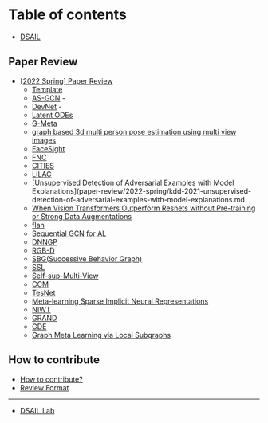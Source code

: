 # Table of contents

* [DSAIL](README.md)

## Paper Review

* [\[2022 Spring\] Paper Review](paper-review/2022-spring-paper-review/README.md)
  * [Template](paper-review/2022-spring-paper-review/template.md)
  * [AS-GCN](paper-review/2022-spring/ICDM-2021-ASGCN.md) - 
  * [DevNet](paper-review/2022-spring/SIGKDD-2019-DevNet.md) - 
  * [Latent ODEs](paper-review/2022-spring/NeurIPS-2020-LatentODE.md)
  * [G-Meta](paper-review/2022-spring/G-Meta.md)
  * [graph based 3d multi person pose estimation using multi view images](paper-review/2022-spring/iccv-2021-graph-based-3d-multi-person-pose-estimation-using-multi-view-images.md)
  * [FaceSight](paper-review/2022-spring/chi-2021-facesight.md)
  * [FNC](paper-review/2022-spring/WACV-2022-FNC.md)
  * [CITIES](paper-review/2022-spring/ICDM-2020-Cites.md)
  * [LILAC](paper-review/2022-spring/LILAC.md)
  * [Unsupervised Detection of Adversarial Examples with Model Explanations](paper-review/2022-spring/kdd-2021-unsupervised-detection-of-adversarial-examples-with-model-explanations.md
  * [When Vision Transformers Outperform Resnets without Pre-training or Strong Data Augmentations](paper-review/2022-spring/ICLR-2022-When-Vision-Transformer-Outperform-ResNets-Without-Pre-Training-Or-Strong-Data-Augmentations.md)
  * [flan](paper-review/2022-spring/iclr-2022-flan.md)
  * [Sequential GCN for AL](paper-review/2022-spring/cvpr-2021-sequential_graph_convolutional_network_for_active_learning.md)
  * [DNNGP](paper-review/2022-spring/ISLR-2018-DEEP-NEURAL-NETWORKS-AS-GAUSSIAN-PROCESS.md)
  * [RGB-D](paper-review/2022-spring/_CVPR_2018_RGB-D.md)
  * [SBG(Successive Behavior Graph)](paper-review/2022-spring/www-2022-sbg.md)
  * [SSL](paper-review/2022-spring/SSL.md)
  * [Self-sup-Multi-View](paper-review/2022-spring/ICLR21-self-sup-information-theory.md)
  * [CCM](paper-review/2022-spring/aaai-2021-ccm.md)
  * [TesNet](paper-review/2022-spring/ICCV-2021-Interpretable-Image-Recognition-by-Constructing-Transparent-Embedding-Space.md)
  * [Meta-learning Sparse Implicit Neural Representations](paper-review/2022-spring/neurips-2021-meta-learning-spare-implicit-neural-representations-eng.md)
  * [NIWT](paper-review/2022-spring/ECCV-2018-NIWT.md)
  * [GRAND](paper-review/2022-spring/icml-2021-grand.md)
  * [GDE](paper-review/2022-spring/AAAI-2020-GDE.md)
  * [Graph Meta Learning via Local Subgraphs](paper-review/2022-spring/NeurIPS-2020-G-Meta.md)
  
  
## How to contribute

* [How to contribute?](how-to-contribute.md)
* [Review Format](paper-review/template.md)

***

* [DSAIL Lab](https://dsail.kaist.ac.kr)

